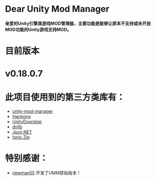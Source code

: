 # Dear Unity Mod Manager
#### 亲爱的Unity引擎类游戏MOD管理器，主要功能是能够让原本不支持或未开放MOD功能的Unity游戏支持MOD。

#
# 目前版本
# v0.18.0.7

#
# 此项目使用到的第三方类库有：
- [unity-mod-manager](https://github.com/newman55/unity-mod-manager)
- [Harmony](https://github.com/pardeike/Harmony)
- [UnityDoorstop](https://github.com/NeighTools/UnityDoorstop)
- [dnlib](https://github.com/0xd4d/dnlib)
- [Json.NET](https://github.com/JamesNK/Newtonsoft.Json)
- [Ionic.Zip](https://archive.codeplex.com/?p=dotnetzip)

#
# 特别感谢：
- [newman55](https://github.com/newman55) 开发了UMM原始版本！
